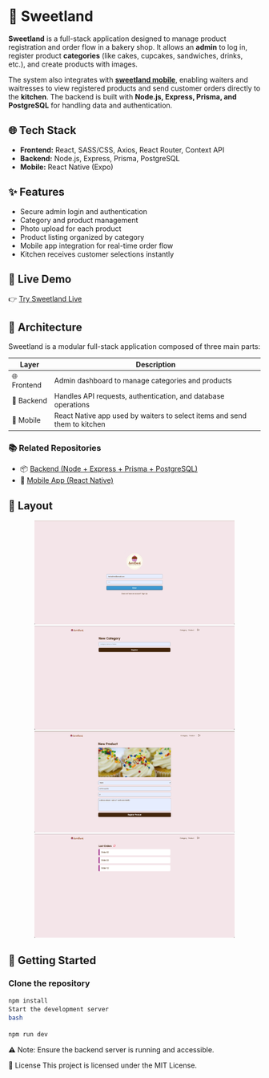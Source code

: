 # 🎂 Sweetland

**Sweetland** is a full-stack application designed to manage product registration and order flow in a bakery shop. It allows an **admin** to log in, register product **categories** (like cakes, cupcakes, sandwiches, drinks, etc.), and create products with images.

The system also integrates with **[sweetland mobile](https://github.com/grc-softdev/sweetland-mobile)**, enabling waiters and waitresses to view registered products and send customer orders directly to the **kitchen**. The backend is built with **Node.js, Express, Prisma, and PostgreSQL** for handling data and authentication.

## 🌐 Tech Stack

- **Frontend:** React, SASS/CSS, Axios, React Router, Context API
- **Backend:** Node.js, Express, Prisma, PostgreSQL
- **Mobile:** React Native (Expo)

## ✨ Features

- Secure admin login and authentication
- Category and product management
- Photo upload for each product
- Product listing organized by category
- Mobile app integration for real-time order flow
- Kitchen receives customer selections instantly

## 🔗 Live Demo

👉 [Try Sweetland Live](https://sweetland-grcn-projects.vercel.app/)

## 🧱 Architecture

Sweetland is a modular full-stack application composed of three main parts:

| Layer       | Description                                                                |
|-------------|----------------------------------------------------------------------------|
| 🌐 Frontend | Admin dashboard to manage categories and products                          |
| 🔧 Backend  | Handles API requests, authentication, and database operations              |
| 📱 Mobile   | React Native app used by waiters to select items and send them to kitchen  |

### 📚 Related Repositories

- 📦 [Backend (Node + Express + Prisma + PostgreSQL)](https://github.com/grc-softdev/sweetland-server)
- 📱 [Mobile App (React Native)](https://github.com/grc-softdev/sweetland-mobile)


<h2 id="layout">🎨 Layout</h2>

<p align="center">
    <img src="public/sweetland.png" alt="Login" width="400px">
    <img src="public/category.png" alt="Category" width="400px">
    <img src="public/product.png" alt="Product" width="400px">
    <img src="public/orders.png" alt="Orders" width="400px"> 
</p>



## 🚀 Getting Started

### Clone the repository

```bash
npm install
Start the development server
bash

npm run dev
```

⚠️ Note: Ensure the backend server is running and accessible.

🧾 License
This project is licensed under the MIT License.


